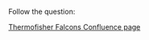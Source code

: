 Follow the question:


[Thermofisher Falcons Confluence page](https://confluence.amer.thermo.com/display/FAL/First+JAVA+Exercise)

